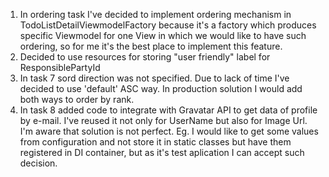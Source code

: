 1. In ordering task I've decided to implement ordering mechanism in TodoListDetailViewmodelFactory because it's a factory which produces specific Viewmodel for one View in which we would like to have such ordering, so for me it's the best place to implement this feature.
2. Decided to use resources for storing "user friendly" label for ResponsiblePartyId
3. In task 7 sord direction was not specified. Due to lack of time I've decided to use 'default' ASC way. In production solution I would add both ways to order by rank.
4. In task 8 added code to integrate with Gravatar API to get data of profile by e-mail. I've reused it not only for UserName but also for Image Url. I'm aware that solution is not perfect. Eg. I would like to get some values from configuration and not store it in static classes but have them registered in DI container, but as it's test aplication I can accept such decision.